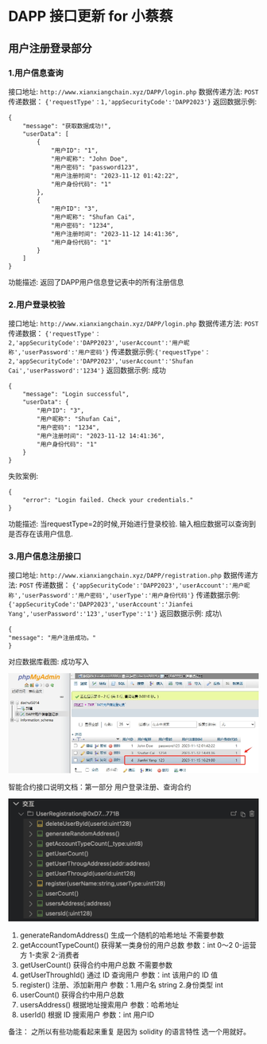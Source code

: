 # DAPP 接口更新 for 小蔡蔡

## 用户注册登录部分

### 1.用户信息查询

接口地址: `http://www.xianxiangchain.xyz/DAPP/login.php`
数据传递方法: `POST`
传递数据： `{'requestType'：1,'appSecurityCode':'DAPP2023'}`
返回数据示例:

```
{
    "message": "获取数据成功!",
    "userData": [
        {
            "用户ID": "1",
            "用户昵称": "John Doe",
            "用户密码": "password123",
            "用户注册时间": "2023-11-12 01:42:22",
            "用户身份代码": "1"
        },
        {
            "用户ID": "3",
            "用户昵称": "Shufan Cai",
            "用户密码": "1234",
            "用户注册时间": "2023-11-12 14:41:36",
            "用户身份代码": "1"
        }
    ]
}
```

功能描述: 返回了DAPP用户信息登记表中的所有注册信息

### 2.用户登录校验

接口地址: `http://www.xianxiangchain.xyz/DAPP/login.php`
数据传递方法: `POST`
传递数据： `{'requestType'：2,'appSecurityCode':'DAPP2023','userAccount':'用户昵称','userPassword':'用户密码'}`
传递数据示例:`{'requestType'：2,'appSecurityCode':'DAPP2023','userAccount':'Shufan Cai','userPassword':'1234'}`
返回数据示例: 成功

```
{
    "message": "Login successful",
    "userData": {
        "用户ID": "3",
        "用户昵称": "Shufan Cai",
        "用户密码": "1234",
        "用户注册时间": "2023-11-12 14:41:36",
        "用户身份代码": "1"
    }
}
```

失败案例:

```
{
    "error": "Login failed. Check your credentials."
}
```

功能描述: 当requestType=2的时候,开始进行登录校验. 输入相应数据可以查询到是否存在该用户信息.

### 3.用户信息注册接口

接口地址: `http://www.xianxiangchain.xyz/DAPP/registration.php`
数据传递方法: `POST`
传递数据： `{'appSecurityCode':'DAPP2023','userAccount':'用户昵称','userPassword':'用户密码','userType':'用户身份代码'}`
传递数据示例:`{'appSecurityCode':'DAPP2023','userAccount':'Jianfei Yang','userPassword':'123','userType':'1'}`
返回数据示例: 成功\

```
{
"message": "用户注册成功。"
}
```

对应数据库截图: 成功写入

![](assets/20231115_172517_screenshot.png)


智能合约接口说明文档：第一部分 用户登录注册、查询合约

![](assets/20240503_021520_image.png)


1. generateRandomAddress() 生成一个随机的哈希地址 不需要参数
2. getAccountTypeCount() 获得某一类身份的用户总数 参数：int 0～2 0-运营方 1-卖家 2-消费者
3. getUserCount() 获得合约中用户总数 不需要参数
4. getUserThroughId() 通过 ID 查询用户 参数：int 该用户的 ID 值
5. register() 注册、添加新用户 参数：1.用户名 string  2.身份类型 int
6. userCount() 获得合约中用户总数
7. usersAddress() 根据地址搜索用户 参数：哈希地址
8. userId() 根据 ID 搜索用户 参数：int 用户ID

备注： 之所以有些功能看起来重复 是因为 solidity 的语言特性 选一个用就好。
